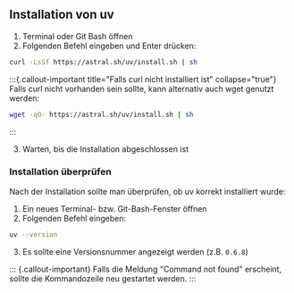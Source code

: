 

## Installation von uv

1. Terminal oder Git Bash öffnen
2. Folgenden Befehl eingeben und Enter drücken:
```bash
curl -LsSf https://astral.sh/uv/install.sh | sh
```

:::{.callout-important title="Falls curl nicht installiert ist" collapse="true"}
Falls curl nicht vorhanden sein sollte, kann alternativ auch wget genutzt werden:

```bash
wget -qO- https://astral.sh/uv/install.sh | sh
```
:::

3. Warten, bis die Installation abgeschlossen ist

### Installation überprüfen

Nach der Installation sollte man überprüfen, ob uv korrekt installiert wurde:

1. Ein neues Terminal- bzw. Git-Bash-Fenster öffnen
2. Folgenden Befehl eingeben:
```bash
uv --version
```
3. Es sollte eine Versionsnummer angezeigt werden (z.B. `0.6.8`)

::: {.callout-important}
Falls die Meldung "Command not found" erscheint, sollte die Kommandozeile neu gestartet werden.
:::
